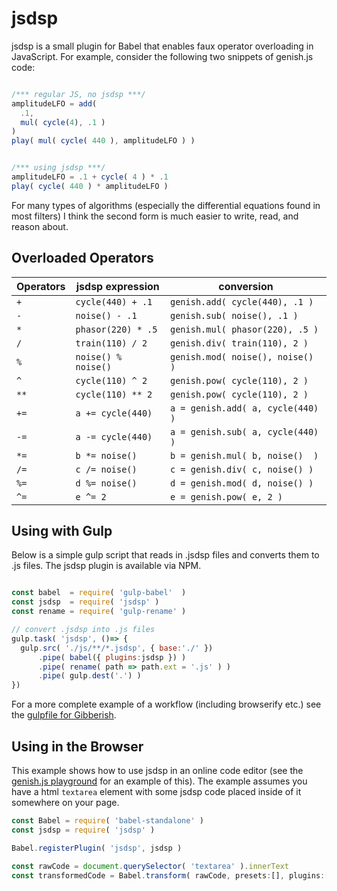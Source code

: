 # jsdsp

jsdsp is a small plugin for Babel that enables faux operator overloading in JavaScript. For example, consider the following two snippets of genish.js code:

```javascript

/*** regular JS, no jsdsp ***/
amplitudeLFO = add( 
  .1, 
  mul( cycle(4), .1 ) 
) 
play( mul( cycle( 440 ), amplitudeLFO ) )


/*** using jsdsp ***/
amplitudeLFO = .1 + cycle( 4 ) * .1
play( cycle( 440 ) * amplitudeLFO )
```

For many types of algorithms (especially the differential equations found in most filters) I think the second form is much easier to write, read, and reason about.

## Overloaded Operators

| Operators | jsdsp expression      | conversion                        |
| --------- | -------------------   | -------------------------------   |
|    `+`    | `cycle(440) + .1`     | `genish.add( cycle(440), .1 )`    |
|    `-`    | `noise() - .1`        | `genish.sub( noise(), .1 )`       |
|    `*`    | `phasor(220) * .5`    | `genish.mul( phasor(220), .5 )`   |
|    `/`    | `train(110) / 2`      | `genish.div( train(110), 2 )`     |
|    `%`    | `noise() % noise()`   | `genish.mod( noise(), noise() )`  |
|    `^`    | `cycle(110) ^ 2`      | `genish.pow( cycle(110), 2 )`     |
|    `**`   | `cycle(110) ** 2`     | `genish.pow( cycle(110), 2 )`     |
|    `+=`   | `a += cycle(440)`     | `a = genish.add( a, cycle(440) )` |
|    `-=`   | `a -= cycle(440)`     | `a = genish.sub( a, cycle(440) )` |
|    `*=`   | `b *= noise()`        | `b = genish.mul( b, noise()  ) `  |
|    `/=`   | `c /= noise()`        | `c = genish.div( c, noise() )`    |
|    `%=`   | `d %= noise()`        | `d = genish.mod( d, noise() )`    |
|    `^=`   | `e ^= 2`              | `e = genish.pow( e, 2 )`          |

## Using with Gulp

Below is a simple gulp script that reads in .jsdsp files and converts them to .js files. The jsdsp plugin is available via NPM.

```javascript

const babel  = require( 'gulp-babel'  )
const jsdsp  = require( 'jsdsp' )
const rename = require( 'gulp-rename' )

// convert .jsdsp into .js files
gulp.task( 'jsdsp', ()=> {
  gulp.src( './js/**/*.jsdsp', { base:'./' })
      .pipe( babel({ plugins:jsdsp }) )
      .pipe( rename( path => path.ext = '.js' ) )
      .pipe( gulp.dest('.') )
})
```

For a more complete example of a workflow (including browserify etc.) see the [gulpfile for Gibberish](http://github.com/charlieroberts/Gibberish/blob/v3/gulpfile.js).

## Using in the Browser
This example shows how to use jsdsp in an online code editor (see the [genish.js playground](http://charlie-roberts.com/genish/playground) for an example of this). The example assumes you have a html `textarea` element with some jsdsp code placed inside of it somewhere on your page.


```javascript
const Babel = require( 'babel-standalone' )
const jsdsp = require( 'jsdsp' )

Babel.registerPlugin( 'jsdsp', jsdsp )

const rawCode = document.querySelector( 'textarea' ).innerText
const transformedCode = Babel.transform( rawCode, presets:[], plugins:['jsdsp'] ).code 
```
